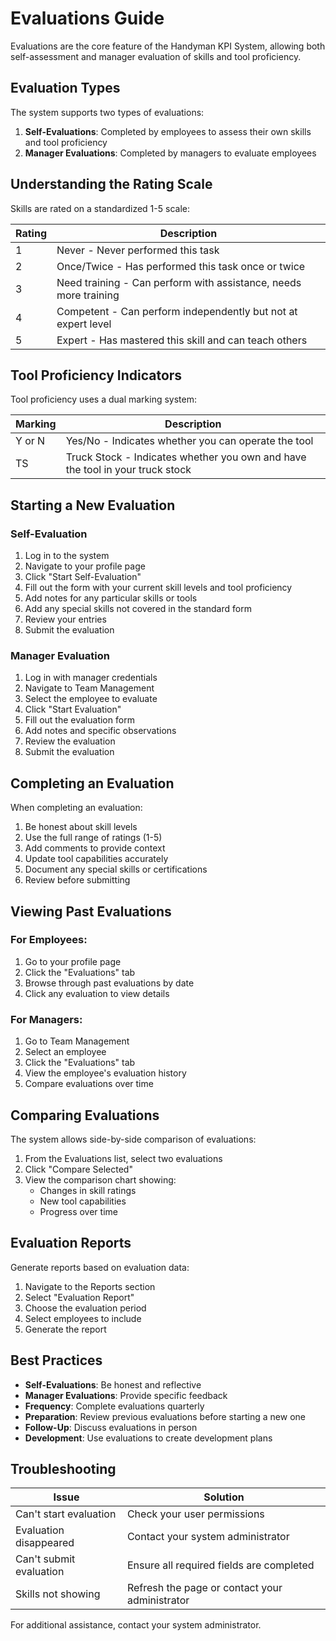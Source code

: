 # Evaluations Guide

Evaluations are the core feature of the Handyman KPI System, allowing both self-assessment and manager evaluation of skills and tool proficiency.

## Evaluation Types

The system supports two types of evaluations:

1. **Self-Evaluations**: Completed by employees to assess their own skills and tool proficiency
2. **Manager Evaluations**: Completed by managers to evaluate employees

## Understanding the Rating Scale

Skills are rated on a standardized 1-5 scale:

| Rating | Description |
|--------|-------------|
| 1 | Never - Never performed this task |
| 2 | Once/Twice - Has performed this task once or twice |
| 3 | Need training - Can perform with assistance, needs more training |
| 4 | Competent - Can perform independently but not at expert level |
| 5 | Expert - Has mastered this skill and can teach others |

## Tool Proficiency Indicators

Tool proficiency uses a dual marking system:

| Marking | Description |
|---------|-------------|
| Y or N | Yes/No - Indicates whether you can operate the tool |
| TS | Truck Stock - Indicates whether you own and have the tool in your truck stock |

## Starting a New Evaluation

### Self-Evaluation

1. Log in to the system
2. Navigate to your profile page
3. Click "Start Self-Evaluation"
4. Fill out the form with your current skill levels and tool proficiency
5. Add notes for any particular skills or tools
6. Add any special skills not covered in the standard form
7. Review your entries
8. Submit the evaluation

### Manager Evaluation

1. Log in with manager credentials
2. Navigate to Team Management
3. Select the employee to evaluate
4. Click "Start Evaluation"
5. Fill out the evaluation form
6. Add notes and specific observations
7. Review the evaluation
8. Submit the evaluation

## Completing an Evaluation

When completing an evaluation:

1. Be honest about skill levels
2. Use the full range of ratings (1-5)
3. Add comments to provide context
4. Update tool capabilities accurately
5. Document any special skills or certifications
6. Review before submitting

## Viewing Past Evaluations

### For Employees:

1. Go to your profile page
2. Click the "Evaluations" tab
3. Browse through past evaluations by date
4. Click any evaluation to view details

### For Managers:

1. Go to Team Management
2. Select an employee
3. Click the "Evaluations" tab
4. View the employee's evaluation history
5. Compare evaluations over time

## Comparing Evaluations

The system allows side-by-side comparison of evaluations:

1. From the Evaluations list, select two evaluations
2. Click "Compare Selected"
3. View the comparison chart showing:
   - Changes in skill ratings
   - New tool capabilities
   - Progress over time

## Evaluation Reports

Generate reports based on evaluation data:

1. Navigate to the Reports section
2. Select "Evaluation Report"
3. Choose the evaluation period
4. Select employees to include
5. Generate the report

## Best Practices

- **Self-Evaluations**: Be honest and reflective
- **Manager Evaluations**: Provide specific feedback
- **Frequency**: Complete evaluations quarterly
- **Preparation**: Review previous evaluations before starting a new one
- **Follow-Up**: Discuss evaluations in person
- **Development**: Use evaluations to create development plans

## Troubleshooting

| Issue | Solution |
|-------|----------|
| Can't start evaluation | Check your user permissions |
| Evaluation disappeared | Contact your system administrator |
| Can't submit evaluation | Ensure all required fields are completed |
| Skills not showing | Refresh the page or contact your administrator |

For additional assistance, contact your system administrator.
